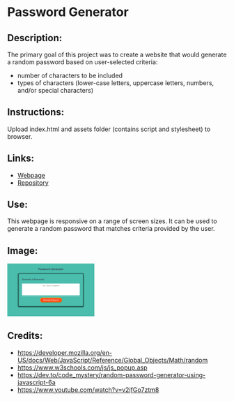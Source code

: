 # Password Generator

## Description:

The primary goal of this project was to create a website that would generate a random password based on user-selected criteria:

- number of characters to be included
- types of characters (lower-case letters, uppercase letters, numbers, and/or special characters)

## Instructions:

Upload index.html and assets folder (contains script and stylesheet) to browser.

## Links:

- [Webpage](https://lornaburns.github.io/personal-portfolio/)
- [Repository](https://github.com/lornaburns/password-generator)

## Use:

This webpage is responsive on a range of screen sizes. It can be used to generate a random password that matches criteria provided by the user.

## Image:

<img src="https://github.com/lornaburns/password-generator/blob/main/Develop/screenshot.png?raw=true" alt="password generator" width="200"/>

## Credits:

- https://developer.mozilla.org/en-US/docs/Web/JavaScript/Reference/Global_Objects/Math/random
- https://www.w3schools.com/js/js_popup.asp
- https://dev.to/code_mystery/random-password-generator-using-javascript-6a
- https://www.youtube.com/watch?v=v2jfGo7ztm8
